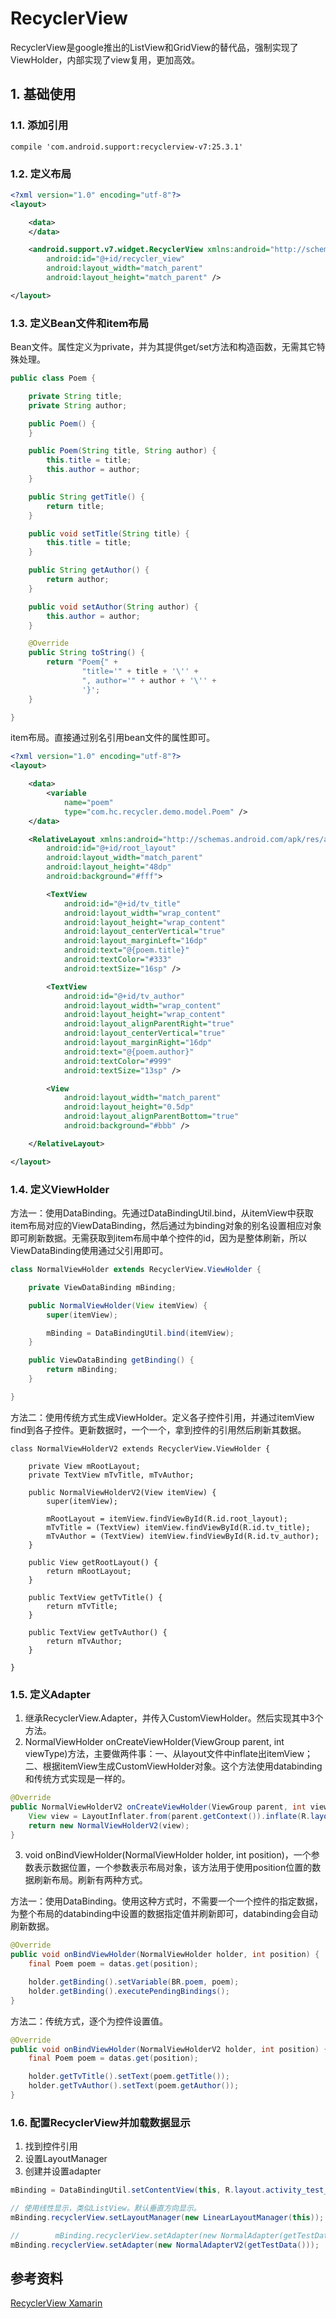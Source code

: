 
# RecyclerView
RecyclerView是google推出的ListView和GridView的替代品，强制实现了ViewHolder，内部实现了view复用，更加高效。

## 1. 基础使用

### 1.1. 添加引用
`compile 'com.android.support:recyclerview-v7:25.3.1'`

### 1.2. 定义布局
``` xml
<?xml version="1.0" encoding="utf-8"?>
<layout>

    <data>
    </data>

    <android.support.v7.widget.RecyclerView xmlns:android="http://schemas.android.com/apk/res/android"
        android:id="@+id/recycler_view"
        android:layout_width="match_parent"
        android:layout_height="match_parent" />

</layout>

```

### 1.3. 定义Bean文件和item布局
Bean文件。属性定义为private，并为其提供get/set方法和构造函数，无需其它特殊处理。
``` java
public class Poem {

    private String title;
    private String author;

    public Poem() {
    }

    public Poem(String title, String author) {
        this.title = title;
        this.author = author;
    }

    public String getTitle() {
        return title;
    }

    public void setTitle(String title) {
        this.title = title;
    }

    public String getAuthor() {
        return author;
    }

    public void setAuthor(String author) {
        this.author = author;
    }

    @Override
    public String toString() {
        return "Poem{" +
                "title='" + title + '\'' +
                ", author='" + author + '\'' +
                '}';
    }

}
```
item布局。直接通过别名引用bean文件的属性即可。
``` xml
<?xml version="1.0" encoding="utf-8"?>
<layout>

    <data>
        <variable
            name="poem"
            type="com.hc.recycler.demo.model.Poem" />
    </data>

    <RelativeLayout xmlns:android="http://schemas.android.com/apk/res/android"
        android:id="@+id/root_layout"
        android:layout_width="match_parent"
        android:layout_height="48dp"
        android:background="#fff">

        <TextView
            android:id="@+id/tv_title"
            android:layout_width="wrap_content"
            android:layout_height="wrap_content"
            android:layout_centerVertical="true"
            android:layout_marginLeft="16dp"
            android:text="@{poem.title}"
            android:textColor="#333"
            android:textSize="16sp" />

        <TextView
            android:id="@+id/tv_author"
            android:layout_width="wrap_content"
            android:layout_height="wrap_content"
            android:layout_alignParentRight="true"
            android:layout_centerVertical="true"
            android:layout_marginRight="16dp"
            android:text="@{poem.author}"
            android:textColor="#999"
            android:textSize="13sp" />

        <View
            android:layout_width="match_parent"
            android:layout_height="0.5dp"
            android:layout_alignParentBottom="true"
            android:background="#bbb" />

    </RelativeLayout>

</layout>
```

### 1.4. 定义ViewHolder
方法一：使用DataBinding。先通过DataBindingUtil.bind，从itemView中获取item布局对应的ViewDataBinding，然后通过为binding对象的别名设置相应对象即可刷新数据。无需获取到item布局中单个控件的id，因为是整体刷新，所以ViewDataBinding使用通过父引用即可。
``` java
class NormalViewHolder extends RecyclerView.ViewHolder {

    private ViewDataBinding mBinding;

    public NormalViewHolder(View itemView) {
        super(itemView);

        mBinding = DataBindingUtil.bind(itemView);
    }

    public ViewDataBinding getBinding() {
        return mBinding;
    }

}
```
方法二：使用传统方式生成ViewHolder。定义各子控件引用，并通过itemView find到各子控件。更新数据时，一个一个，拿到控件的引用然后刷新其数据。
```
class NormalViewHolderV2 extends RecyclerView.ViewHolder {

    private View mRootLayout;
    private TextView mTvTitle, mTvAuthor;

    public NormalViewHolderV2(View itemView) {
        super(itemView);

        mRootLayout = itemView.findViewById(R.id.root_layout);
        mTvTitle = (TextView) itemView.findViewById(R.id.tv_title);
        mTvAuthor = (TextView) itemView.findViewById(R.id.tv_author);
    }

    public View getRootLayout() {
        return mRootLayout;
    }

    public TextView getTvTitle() {
        return mTvTitle;
    }

    public TextView getTvAuthor() {
        return mTvAuthor;
    }

}
```

### 1.5. 定义Adapter
1. 继承RecyclerView.Adapter，并传入CustomViewHolder。然后实现其中3个方法。  
2. NormalViewHolder onCreateViewHolder(ViewGroup parent, int viewType)方法，主要做两件事：一、从layout文件中inflate出itemView；二、根据itemView生成CustomViewHolder对象。这个方法使用databinding和传统方式实现是一样的。
``` java
@Override
public NormalViewHolderV2 onCreateViewHolder(ViewGroup parent, int viewType) {
    View view = LayoutInflater.from(parent.getContext()).inflate(R.layout.item_normal, parent, false);
    return new NormalViewHolderV2(view);
}
```
3. void onBindViewHolder(NormalViewHolder holder, int position)，一个参数表示数据位置，一个参数表示布局对象，该方法用于使用position位置的数据刷新布局。刷新有两种方式。  

方法一：使用DataBinding。使用这种方式时，不需要一个一个控件的指定数据，为整个布局的databinding中设置的数据指定值并刷新即可，databinding会自动刷新数据。
``` java
@Override
public void onBindViewHolder(NormalViewHolder holder, int position) {
    final Poem poem = datas.get(position);

    holder.getBinding().setVariable(BR.poem, poem);
    holder.getBinding().executePendingBindings();
}
```
方法二：传统方式，逐个为控件设置值。
``` java
@Override
public void onBindViewHolder(NormalViewHolderV2 holder, int position) {
    final Poem poem = datas.get(position);

    holder.getTvTitle().setText(poem.getTitle());
    holder.getTvAuthor().setText(poem.getAuthor());
}
```

### 1.6. 配置RecyclerView并加载数据显示
1. 找到控件引用  
2. 设置LayoutManager  
3. 创建并设置adapter  
``` java
mBinding = DataBindingUtil.setContentView(this, R.layout.activity_test_recycler_view);

// 使用线性显示，类似ListView。默认垂直方向显示。
mBinding.recyclerView.setLayoutManager(new LinearLayoutManager(this));

//        mBinding.recyclerView.setAdapter(new NormalAdapter(getTestData()));
mBinding.recyclerView.setAdapter(new NormalAdapterV2(getTestData()));
```

## 参考资料
[RecyclerView Xamarin][]


[RecyclerView Xamarin]: https://developer.xamarin.com/guides/android/user_interface/recyclerview/